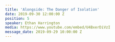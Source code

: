 ```yaml
---
title: 'Alongside: The Danger of Isolation'
date: 2019-09-30 12:00:00 Z
position: 5
speaker: Ethan Harrington
media: https://www.youtube.com/embed/U4BxerDiVzI
message_date: 2019-09-29 10:00:00 Z
---
```


